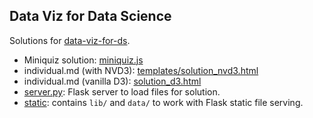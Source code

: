 ## Data Viz for Data Science

Solutions for [data-viz-for-ds](https://github.com/zipfian/data-viz-for-ds).

* Miniquiz solution: [miniquiz.js](miniquiz.js)
* individual.md (with NVD3): [templates/solution_nvd3.html](templates/solution_nvd3.html)
* individual.md (vanilla D3): [solution_d3.html](solution_d3.html)
* [server.py](server.py): Flask server to load files for solution.
* [static](static): contains `lib/` and `data/` to work with Flask static file serving.